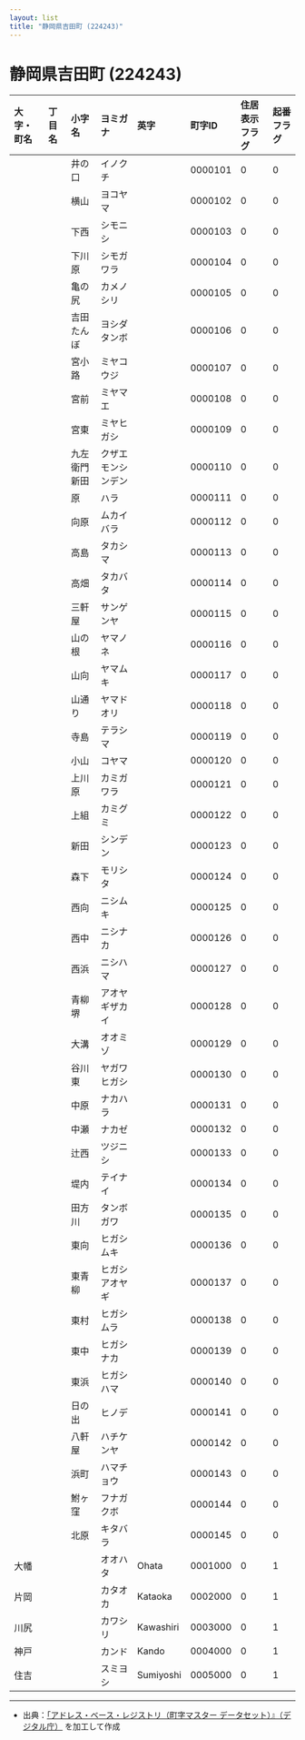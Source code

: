 ```yaml
---
layout: list
title: "静岡県吉田町 (224243)"
---
```


# 静岡県吉田町 (224243)

| 大字・町名 | 丁目名 | 小字名 | ヨミガナ | 英字 | 町字ID | 住居表示フラグ | 起番フラグ |
|:---|:---|:---|:---|:---|:---|:---|:---|
|  |  | 井の口 | イノクチ |  | 0000101 | 0 | 0 |
|  |  | 横山 | ヨコヤマ |  | 0000102 | 0 | 0 |
|  |  | 下西 | シモニシ |  | 0000103 | 0 | 0 |
|  |  | 下川原 | シモガワラ |  | 0000104 | 0 | 0 |
|  |  | 亀の尻 | カメノシリ |  | 0000105 | 0 | 0 |
|  |  | 吉田たんぼ | ヨシダタンボ |  | 0000106 | 0 | 0 |
|  |  | 宮小路 | ミヤコウジ |  | 0000107 | 0 | 0 |
|  |  | 宮前 | ミヤマエ |  | 0000108 | 0 | 0 |
|  |  | 宮東 | ミヤヒガシ |  | 0000109 | 0 | 0 |
|  |  | 九左衛門新田 | クザエモンシンデン |  | 0000110 | 0 | 0 |
|  |  | 原 | ハラ |  | 0000111 | 0 | 0 |
|  |  | 向原 | ムカイバラ |  | 0000112 | 0 | 0 |
|  |  | 高島 | タカシマ |  | 0000113 | 0 | 0 |
|  |  | 高畑 | タカバタ |  | 0000114 | 0 | 0 |
|  |  | 三軒屋 | サンゲンヤ |  | 0000115 | 0 | 0 |
|  |  | 山の根 | ヤマノネ |  | 0000116 | 0 | 0 |
|  |  | 山向 | ヤマムキ |  | 0000117 | 0 | 0 |
|  |  | 山通り | ヤマドオリ |  | 0000118 | 0 | 0 |
|  |  | 寺島 | テラシマ |  | 0000119 | 0 | 0 |
|  |  | 小山 | コヤマ |  | 0000120 | 0 | 0 |
|  |  | 上川原 | カミガワラ |  | 0000121 | 0 | 0 |
|  |  | 上組 | カミグミ |  | 0000122 | 0 | 0 |
|  |  | 新田 | シンデン |  | 0000123 | 0 | 0 |
|  |  | 森下 | モリシタ |  | 0000124 | 0 | 0 |
|  |  | 西向 | ニシムキ |  | 0000125 | 0 | 0 |
|  |  | 西中 | ニシナカ |  | 0000126 | 0 | 0 |
|  |  | 西浜 | ニシハマ |  | 0000127 | 0 | 0 |
|  |  | 青柳堺 | アオヤギザカイ |  | 0000128 | 0 | 0 |
|  |  | 大溝 | オオミゾ |  | 0000129 | 0 | 0 |
|  |  | 谷川東 | ヤガワヒガシ |  | 0000130 | 0 | 0 |
|  |  | 中原 | ナカハラ |  | 0000131 | 0 | 0 |
|  |  | 中瀬 | ナカゼ |  | 0000132 | 0 | 0 |
|  |  | 辻西 | ツジニシ |  | 0000133 | 0 | 0 |
|  |  | 堤内 | テイナイ |  | 0000134 | 0 | 0 |
|  |  | 田方川 | タンボガワ |  | 0000135 | 0 | 0 |
|  |  | 東向 | ヒガシムキ |  | 0000136 | 0 | 0 |
|  |  | 東青柳 | ヒガシアオヤギ |  | 0000137 | 0 | 0 |
|  |  | 東村 | ヒガシムラ |  | 0000138 | 0 | 0 |
|  |  | 東中 | ヒガシナカ |  | 0000139 | 0 | 0 |
|  |  | 東浜 | ヒガシハマ |  | 0000140 | 0 | 0 |
|  |  | 日の出 | ヒノデ |  | 0000141 | 0 | 0 |
|  |  | 八軒屋 | ハチケンヤ |  | 0000142 | 0 | 0 |
|  |  | 浜町 | ハマチョウ |  | 0000143 | 0 | 0 |
|  |  | 鮒ヶ窪 | フナガクボ |  | 0000144 | 0 | 0 |
|  |  | 北原 | キタバラ |  | 0000145 | 0 | 0 |
| 大幡 |  |  | オオハタ | Ohata | 0001000 | 0 | 1 |
| 片岡 |  |  | カタオカ | Kataoka | 0002000 | 0 | 1 |
| 川尻 |  |  | カワシリ | Kawashiri | 0003000 | 0 | 1 |
| 神戸 |  |  | カンド | Kando | 0004000 | 0 | 1 |
| 住吉 |  |  | スミヨシ | Sumiyoshi | 0005000 | 0 | 1 |

---

- 出典：[「アドレス・ベース・レジストリ（町字マスター データセット）』（デジタル庁）](https://www.digital.go.jp/policies/base_registry_address/) を加工して作成